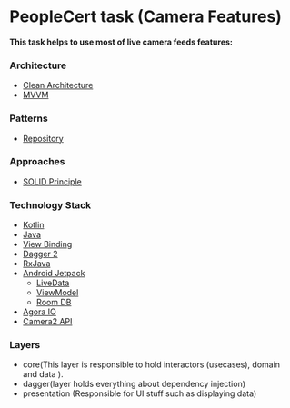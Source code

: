 
# PeopleCert task (Camera Features)

**This task helps to use most of live camera feeds features:**

### Architecture
* [Clean Architecture](https://www.amazon.com/Clean-Architecture-Craftsmans-Software-Structure/dp/0134494164)
* [MVVM](https://www.raywenderlich.com/8984-mvvm-on-android)

### Patterns
* [Repository](https://developer.android.com/jetpack/docs/guide)

### Approaches
* [SOLID Principle](https://itnext.io/solid-principles-explanation-and-examples-715b975dcad4?gi=79443348411d)


### Technology Stack
* [Kotlin](https://kotlinlang.org/)
* [Java](https://docs.oracle.com/)
* [View Binding](https://developer.android.com/topic/libraries/view-binding)
* [Dagger 2](https://github.com/google/dagger)
* [RxJava](https://github.com/ReactiveX/RxJava)
* [Android Jetpack](https://developer.android.com/jetpack)
  * [LiveData](https://developer.android.com/topic/libraries/architecture/livedata)
  * [ViewModel](https://developer.android.com/topic/libraries/architecture/viewmodel)
  * [Room DB](https://developer.android.com/training/data-storage/room)
* [Agora IO](https://docs.agora.io/en)
* [Camera2 API](https://developer.android.com/training/camera2)


### Layers
* core(This layer is responsible to hold interactors (usecases), domain and data ).
* dagger(layer holds everything about dependency injection)
* presentation (Responsible for UI stuff such as displaying data)

